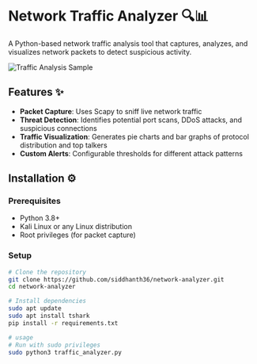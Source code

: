 # Network Traffic Analyzer 🔍📊

A Python-based network traffic analysis tool that captures, analyzes, and visualizes network packets to detect suspicious activity.

![Traffic Analysis Sample](traffic_report.png)

## Features ✨
- **Packet Capture**: Uses Scapy to sniff live network traffic
- **Threat Detection**: Identifies potential port scans, DDoS attacks, and suspicious connections
- **Traffic Visualization**: Generates pie charts and bar graphs of protocol distribution and top talkers
- **Custom Alerts**: Configurable thresholds for different attack patterns

## Installation ⚙️

### Prerequisites
- Python 3.8+
- Kali Linux or any Linux distribution
- Root privileges (for packet capture)

### Setup
```bash
# Clone the repository
git clone https://github.com/siddhanth36/network-analyzer.git
cd network-analyzer

# Install dependencies
sudo apt update
sudo apt install tshark
pip install -r requirements.txt

# usage
# Run with sudo privileges
sudo python3 traffic_analyzer.py
